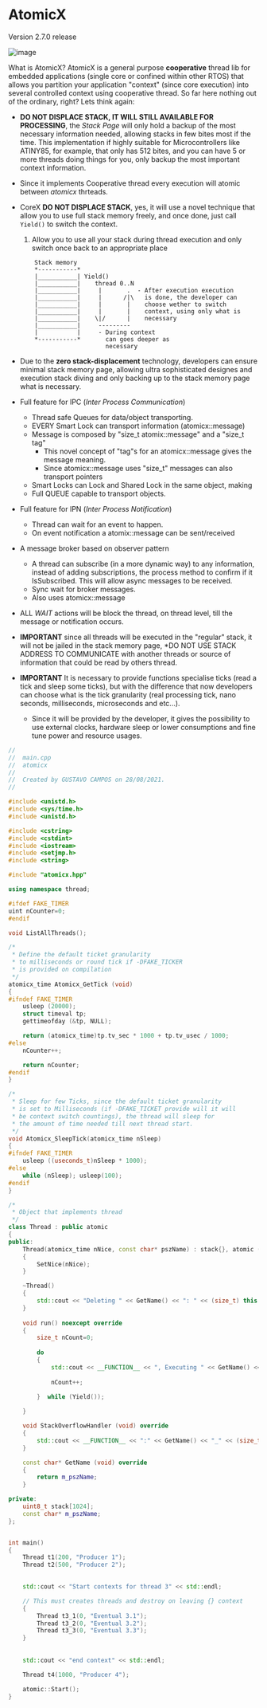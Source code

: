 # AtomicX

Version 2.7.0 release

![image](https://user-images.githubusercontent.com/1805792/125191254-6591cf80-e239-11eb-9e89-d7500e793cd4.png)

What is AtomicX? AtomicX is a general purpose **cooperative** thread lib for embedded applications (single core or confined within other RTOS) that allows you partition your application "context" (since core execution) into several controlled context using cooperative thread. So far here nothing out of the ordinary, right? Lets think again:

* **DO NOT DISPLACE STACK, IT WILL STILL AVAILABLE FOR PROCESSING**, the *Stack Page* will only hold a backup of the most necessary information needed, allowing stacks in few bites most if the time. This implementation if highly suitable for Microcontrollers like ATINY85, for example, that only has 512 bites, and you can have 5 or more threads doing things for you, only backup the most important context information.
* Since it implements Cooperative thread every execution will atomic between *atomicx* thrteads.
* CoreX **DO NOT DISPLACE STACK**, yes, it will use a novel technique that allow you to use full stack memory freely, and once done, just call `Yield()` to switch the context.
    1. Allow you to use all your stack during thread execution and only switch once back to an appropriate place
    ``` 
        Stack memory
        *-----------*
        |___________| Yield()
        |___________|    thread 0..N
        |___________|     |       .  - After execution execution
        |___________|     |      /|\   is done, the developer can
        |___________|     |       |    choose wether to switch 
        |___________|     |       |    context, using only what is
        |___________|    \|/      |    necessary
        |___________|     ---------
        |           |     - During context
        *-----------*       can goes deeper as 
                            necessary
    ```
* Due to the **zero stack-displacement** technology, developers can ensure minimal stack memory page, allowing ultra sophisticated designes and execution stack diving and only backing up to the stack memory page what is necessary.
                           
* Full feature for IPC (_Inter Process Communication_)
    * Thread safe Queues for data/object transporting.
    * EVERY Smart Lock can transport information (atomicx::message)
    * Message is composed by "size_t atomix::message" and a "size_t tag"
        * This novel concept of "tag"s for an atomicx::message gives the message meaning.
        * Since atomicx::message uses "size_t" messages can also transport pointers
    * Smart Locks can Lock and Shared Lock in the same object, making
    * Full QUEUE capable to transport objects. 

* Full feature for IPN (_Inter Process Notification_)
    * Thread can wait for an event to happen.
    * On event notification a atomix::message can be sent/received
    
* A message broker based on observer pattern
    * A thread can subscribe (in a more dynamic way) to any information, instead of adding subscriptions, the process method to confirm if it IsSubscribed. This will allow async messages to be received.
    * Sync wait for broker messages.
    * Also uses atomicx::message

* ALL *WAIT* actions will be block the thread, on thread level, till the message or notification occurs.
 
* **IMPORTANT** since all threads will be executed in the "regular" stack, it will not be jailed in the stack memory page, *DO NOT USE STACK ADDRESS TO COMMUNICATE with another threads or source of information that could be read by others thread.

* **IMPORTANT** It is necessary to provide functions specialise ticks (read a tick and sleep some ticks), but with the difference that now developers can choose what is the tick granularity (real processing tick, nano seconds, milliseconds, microseconds and etc...). 
    * Since it will be provided by the developer, it gives the possibility to use external clocks, hardware sleep or lower consumptions and fine tune power and resource usages.  
 
``` C++
//
//  main.cpp
//  atomicx
//
//  Created by GUSTAVO CAMPOS on 28/08/2021.
//

#include <unistd.h>
#include <sys/time.h>
#include <unistd.h>

#include <cstring>
#include <cstdint>
#include <iostream>
#include <setjmp.h>
#include <string>

#include "atomicx.hpp"

using namespace thread;

#ifdef FAKE_TIMER
uint nCounter=0;
#endif

void ListAllThreads();

/*
 * Define the default ticket granularity
 * to milliseconds or round tick if -DFAKE_TICKER
 * is provided on compilation
 */
atomicx_time Atomicx_GetTick (void)
{
#ifndef FAKE_TIMER
    usleep (20000);
    struct timeval tp;
    gettimeofday (&tp, NULL);

    return (atomicx_time)tp.tv_sec * 1000 + tp.tv_usec / 1000;
#else
    nCounter++;

    return nCounter;
#endif
}

/*
 * Sleep for few Ticks, since the default ticket granularity
 * is set to Milliseconds (if -DFAKE_TICKET provide will it will 
 * be context switch countings), the thread will sleep for 
 * the amount of time needed till next thread start.
 */ 
void Atomicx_SleepTick(atomicx_time nSleep)
{
#ifndef FAKE_TIMER
    usleep ((useconds_t)nSleep * 1000);
#else
    while (nSleep); usleep(100);
#endif
}

/*
 * Object that implements thread
 */
class Thread : public atomic
{
public:
    Thread(atomicx_time nNice, const char* pszName) : stack{}, atomic (stack), m_pszName(pszName)
    {
        SetNice(nNice);
    }

    ~Thread()
    {
        std::cout << "Deleting " << GetName() << ": " << (size_t) this << std::endl;
    }
    
    void run() noexcept override
    {
        size_t nCount=0;
        
        do
        {
            std::cout << __FUNCTION__ << ", Executing " << GetName() << ": " << (size_t) this << ", Counter: " << nCount << std::endl << std::flush
                        
            nCount++;
                        
        }  while (Yield());

    }

    void StackOverflowHandler (void) override
    {
        std::cout << __FUNCTION__ << ":" << GetName() << "_" << (size_t) this << ": needed: " << GetUsedStackSize() << ", allocated: " << GetStackSize() << std::endl;
    }

    const char* GetName (void) override
    {
        return m_pszName;
    }

private:
    uint8_t stack[1024];
    const char* m_pszName;
};


int main()
{
    Thread t1(200, "Producer 1");
    Thread t2(500, "Producer 2");
    

    std::cout << "Start contexts for thread 3" << std::endl;

    // This must creates threads and destroy on leaving {} context 
    {
        Thread t3_1(0, "Eventual 3.1");
        Thread t3_2(0, "Eventual 3.2");
        Thread t3_3(0, "Eventual 3.3");
    }
    
    
    std::cout << "end context" << std::endl;

    Thread t4(1000, "Producer 4");

    atomic::Start();
}

```

